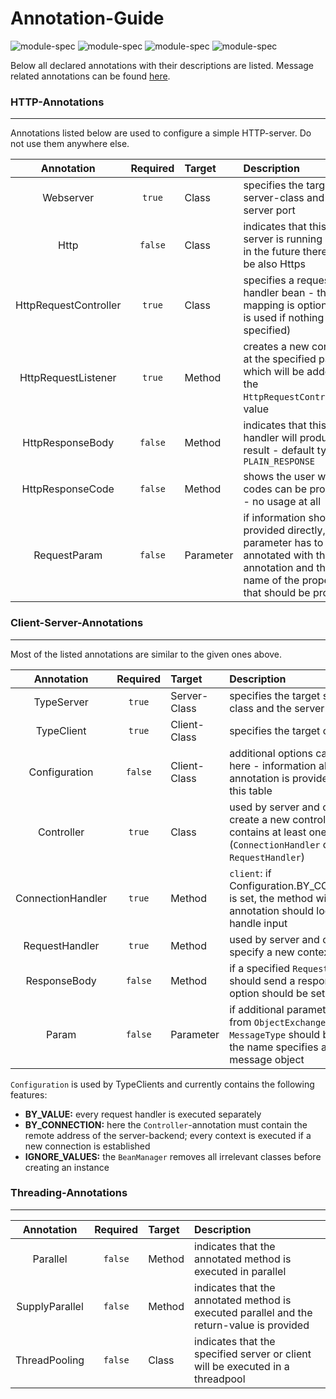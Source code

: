 # Annotation-Guide

![module-spec](https://img.shields.io:/static/v1?label=Module&message=proto4j-annotation&color=informational)
![module-spec](https://img.shields.io:/static/v1?label=Package&message=de.proto4j.annotation.http&color=9cf)
![module-spec](https://img.shields.io:/static/v1?label=Package&message=de.proto4j.annotation.server&color=9cf)
![module-spec](https://img.shields.io:/static/v1?label=Package&message=de.proto4j.annotation.threading&color=9cf)

Below all declared annotations with their descriptions are listed. Message related annotations can be
found [here](https://github.com/MatrixEditor/proto4j/blob/main/message-guide.md).

### HTTP-Annotations

--- 


Annotations listed below are used to configure a simple HTTP-server. Do not use them anywhere else.

|      Annotation       | Required | Target    | Description                                                                                                                                             |
|:---------------------:|:--------:|:----------|:--------------------------------------------------------------------------------------------------------------------------------------------------------|
|       Webserver       |  `true`  | Class     | specifies the target server-class and the server port                                                                                                   |
|         Http          | `false`  | Class     | indicates that this server is running http - in the future there could be also Https                                                                    |
| HttpRequestController |  `true`  | Class     | specifies a request-handler bean - the mapping is optional ("/" is used if nothing is specified)                                                        |
|  HttpRequestListener  |  `true`  | Method    | creates a new context at the specified path which will be added to the `HttpRequestController`-value                                                    |
|   HttpResponseBody    | `false`  | Method    | indicates that this handler will produce a result - default type is `PLAIN_RESPONSE`                                                                    |
|   HttpResponseCode    | `false`  | Method    | shows the user what codes can be produced - no usage at all                                                                                             |
|     RequestParam      | `false`  | Parameter | if information should be provided directly, the parameter has to be annotated with this annotation and the name of the property that should be provided |

### Client-Server-Annotations

---


Most of the listed annotations are similar to the given ones above.

|    Annotation     | Required | Target       | Description                                                                                                                              |
|:-----------------:|:--------:|:-------------|:-----------------------------------------------------------------------------------------------------------------------------------------|
|    TypeServer     |  `true`  | Server-Class | specifies the target server-class and the server port                                                                                    |
|    TypeClient     |  `true`  | Client-Class | specifies the target client-class                                                                                                        |
|   Configuration   | `false`  | Client-Class | additional options can be added here - information about this annotation is provided below this table                                    |
|    Controller     |  `true`  | Class        | used by server and client to create a new controller which contains at least one context (`ConnectionHandler` or `RequestHandler`)       |
| ConnectionHandler |  `true`  | Method       | `client`: if Configuration.BY_CONNECTION is set, the method with this annotation should loop and handle input                            |
|  RequestHandler   |  `true`  | Method       | used by server and client to specify a new context                                                                                       |
|   ResponseBody    | `false`  | Method       | if a specified `RequestHandler` should send a response this option should be set                                                         |
|       Param       | `false`  | Parameter    | if additional parameters except from `ObjectExchange` or `MessageType` should be used - the name specifies a field in the message object |

`Configuration` is used by TypeClients and currently contains the following features:

* **BY_VALUE:** every request handler is executed separately
* **BY_CONNECTION:** here the `Controller`-annotation must contain the remote address of the server-backend; every
  context is executed if a new connection is established
* **IGNORE_VALUES:** the `BeanManager` removes all irrelevant classes before creating an instance

### Threading-Annotations

---

|   Annotation   | Required | Target | Description                                                                               |
|:--------------:|:--------:|:-------|:------------------------------------------------------------------------------------------|
|    Parallel    | `false`  | Method | indicates that the annotated method is executed in parallel                               |    
| SupplyParallel | `false`  | Method | indicates that the annotated method is executed parallel and the return-value is provided |
| ThreadPooling  | `false`  | Class  | indicates that the specified server or client will be executed in a threadpool            |